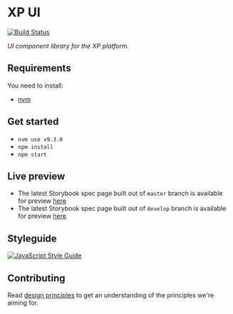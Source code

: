 # XP UI

[![Build Status](https://secure.travis-ci.org/x-team/xp-ui.png)](https://travis-ci.org/x-team/xp-ui)

_UI component library for the XP platform._

## Requirements

You need to install:

- [nvm](https://github.com/creationix/nvm)

## Get started

- `nvm use v9.3.0`
- `npm install`
- `npm start`

## Live preview

- The latest Storybook spec page built out of `master` branch is available for preview [here](https://x-team.github.io/xp-ui/)
- The latest Storybook spec page built out of `develop` branch is available for preview [here](https://xpui-develop.netlify.com/)

## Styleguide

[![JavaScript Style Guide](https://cdn.rawgit.com/standard/standard/master/badge.svg)](https://standardjs.com/rules.html)

## Contributing

Read [design principles](./design-principles.md) to get an understanding of the principles we're aiming for.
